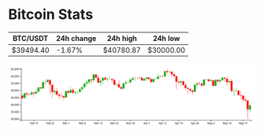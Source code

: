 # Bitcoin Stats

BTC/USDT|24h change|24h high|24h low|
|---|---|---|---|
|$39494.40|-1.67%|$40780.87|$30000.00|

<img src="./chart.svg">
